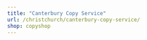```yaml
---
title: "Canterbury Copy Service"
url: /christchurch/canterbury-copy-service/
shop: copyshop
---
```

